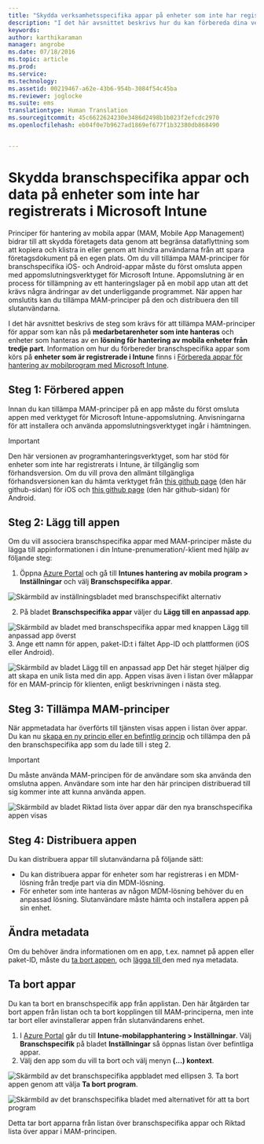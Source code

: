 ```yaml
---
title: "Skydda verksamhetsspecifika appar på enheter som inte har registrerats | Microsoft Intune"
description: "I det här avsnittet beskrivs hur du kan förbereda dina verksamhetsspecifika appar så att du kan skydda dig mot dataförlust med hjälp av principer för hantering av mobila appar."
keywords: 
author: karthikaraman
manager: angrobe
ms.date: 07/18/2016
ms.topic: article
ms.prod: 
ms.service: 
ms.technology: 
ms.assetid: 00219467-a62e-43b6-954b-3084f54c45ba
ms.reviewer: joglocke
ms.suite: ems
translationtype: Human Translation
ms.sourcegitcommit: 45c6622624230e3486d2498b1b023f2efcdc2970
ms.openlocfilehash: eb04f0e7b9627ad1869ef677f1b32380db868490


---
```


# Skydda branschspecifika appar och data på enheter som inte har registrerats i Microsoft Intune

Principer för hantering av mobila appar (MAM, Mobile App Management) bidrar till att skydda företagets data genom att begränsa dataflyttning som att kopiera och klistra in eller genom att hindra användarna från att spara företagsdokument på en egen plats.   Om du vill tillämpa MAM-principer för branschspecifika iOS- och Android-appar måste du först omsluta appen med appomslutningsverktyget för Microsoft Intune.  Appomslutning är en process för tillämpning av ett hanteringslager på en mobil app utan att det krävs några ändringar av det underliggande programmet.  När appen har omslutits kan du tillämpa MAM-principer på den och distribuera den till slutanvändarna.  

I det här avsnittet beskrivs de steg som krävs för att tillämpa MAM-principer för appar som kan nås på **medarbetarenheter som inte hanteras** och enheter som hanteras av en **lösning för hantering av mobila enheter från tredje part**.  Information om hur du förbereder branschspecifika appar som körs på **enheter som är registrerade i Intune** finns i [Förbereda appar för hantering av mobilprogram med Microsoft Intune](decide-how-to-prepare-apps-for-mobile-application-management-with-microsoft-intune.md).
##  Steg 1: Förbered appen
Innan du kan tillämpa MAM-principer på en app måste du först omsluta appen med verktyget för Microsoft Intune-appomslutning.  Anvisningarna för att installera och använda appomslutningsverktyget ingår i hämtningen.  
>[!IMPORTANT]  
>Den här versionen av programhanteringsverktyget, som har stöd för enheter som inte har registrerats i Intune, är tillgänglig som förhandsversion. Om du vill prova den allmänt tillgängliga förhandsversionen kan du hämta verktyget från [this github page](https://github.com/msintuneappsdk/intune-app-wrapper-ios-preview) (den här github-sidan) för iOS och [this github page](https://github.com/msintuneappsdk/intune-app-wrapper-android-preview) (den här github-sidan) för Android.

## Steg 2: Lägg till appen

Om du vill associera branschspecifika appar med MAM-principer måste du lägga till appinformationen i din Intune-prenumeration/-klient med hjälp av följande steg:

1. Öppna [Azure Portal](https://portal.azure.com/) och gå till **Intunes hantering av mobila program > Inställningar** och välj **Branschspecifika appar**.

  ![Skärmbild av inställningsbladet med branschspecifikt alternativ](../media/mam-azure-portal-lob-on-settings.png)

2. På bladet **Branschspecifika appar** väljer du **Lägg till en anpassad app**.

  ![Skärmbild av bladet med branschspecifika appar med knappen Lägg till anpassad app överst](../media/mam-azure-portal-add-lob-app-action.png)
3.  Ange ett namn för appen, paket-ID:t i fältet App-ID och plattformen (iOS eller Android).

  ![Skärmbild av bladet Lägg till en anpassad app ](../media/mam-azure-portal-add-app-details.png) Det här steget hjälper dig att skapa en unik lista med din app.  Appen visas även i listan över målappar för en MAM-princip för klienten, enligt beskrivningen i nästa steg.

## Steg 3: Tillämpa MAM-principer
När appmetadata har överförts till tjänsten visas appen i listan över appar.  Du kan nu [skapa en ny princip eller en befintlig princip](create-and-deploy-mobile-app-management-policies-with-microsoft-intune.md) och tillämpa den på den branschspecifika app som du lade till i steg 2.

>[!IMPORTANT]
>Du måste använda MAM-principen för de användare som ska använda den omslutna appen.  Användare som inte har den här principen distribuerad till sig kommer inte att kunna använda appen.


  ![Skärmbild av bladet Riktad lista över appar där den nya branschspecifika appen visas](../media/mam-azure-portal-lob-on-targeted-app-list.png)
## Steg 4: Distribuera appen
Du kan distribuera appar till slutanvändarna på följande sätt:
* Du kan distribuera appar för enheter som har registreras i en MDM-lösning från tredje part via din MDM-lösning.
* För enheter som inte hanteras av någon MDM-lösning behöver du en anpassad lösning. Slutanvändare måste hämta och installera appen på sin enhet.

## Ändra metadata
Om du behöver ändra informationen om en app, t.ex. namnet på appen eller paket-ID, måste du [ta bort appen](#remove-apps), och [lägga till ](#step-2-add-the-app) den med nya metadata.

##  Ta bort appar
Du kan ta bort en branschspecifik app från applistan.  Den här åtgärden tar bort appen från listan och ta bort kopplingen till MAM-principerna, men inte tar bort eller avinstallerar appen från slutanvändarens enhet.  

1.  I [Azure Portal](https://portal.azure.com/) går du till **Intune-mobilapphantering > Inställningar**.  Välj **Branschspecifik** på bladet **Inställningar** så öppnas listan över befintliga appar.  
2.  Välj den app som du vill ta bort och välj menyn **(...) kontext**.

  ![Skärmbild av det branschspecifika appbladet med ellipsen](../media/mam-azure-portal-lob-context-menu.png)
3.  Ta bort appen genom att välja **Ta bort program**.

  ![Skärmbild av det branschspecifika bladet med alternativet för att ta bort program](../media/mam-azure-portal-delete-app.png)

  Detta tar bort apparna från listan över branschspecifika appar och Riktad lista över appar i MAM-principen.



<!--HONumber=Sep16_HO2-->


